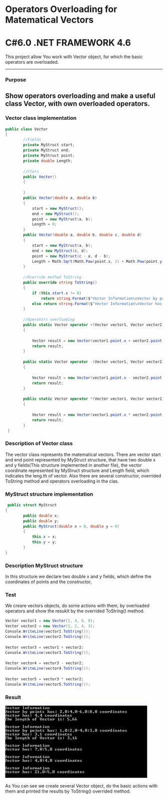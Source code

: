 # Operators Overloading for Matematical Vectors 
# C#6.0  .NET FRAMEWORK 4.6

This project allow You work with Vector object, for which the basic operators are overloaded.

----

### Purpose

Show operators overloading and make a useful class Vector, with own overloaded operators.
----
### Vector class implementation
```c#
public class Vector
{
        //Fields
        private MyStruct start;
        private MyStruct end;
        private MyStruct point;
        private double Length;

        //Ctors
        public Vector()
        {

        }
        public Vector(double a, double b)
        {
            start = new MyStruct();
            end = new MyStruct();
            point = new MyStruct(a, b);
            Length = 0;
        }
        public Vector(double a, double b, double c, double d)
        {
            start = new MyStruct(a, b);
            end = new MyStruct(c, d);
            point = new MyStruct(c - a, d - b);
            Length = Math.Sqrt(Math.Pow(point.x, 2) + Math.Pow(point.y, 2));
        }

        //Override method ToString
        public override string ToString()
        {
            if (this.start.x != 0)
                return string.Format($"Vector Information\nVector by points has: {start.x:F1}:{start.y:F1}-{end.x:F1}:{end.y:F1} coordinates\nVector has: {point.x},{point.y} coordinates\nThe length of Vector is: {Length:F2}\n");
            else return string.Format($"Vector Information\nVector has: {point.x:F1}:{point.y:F1} coordinates\n");
        }

        //Operators overloading
        public static Vector operator +(Vector vector1, Vector vector2)
        {

            Vector result = new Vector(vector1.point.x + vector2.point.x, vector1.point.y + vector2.point.y);
            return result;
        }

        public static Vector operator -(Vector vector1, Vector vector2)
        {

            Vector result = new Vector(vector1.point.x - vector2.point.x, vector1.point.y - vector2.point.y);
            return result;
        }

        public static Vector operator *(Vector vector1, Vector vector2)
        {

            Vector result = new Vector(vector1.point.x * vector2.point.x, vector1.point.y * vector2.point.y);
            return result;
        }
 }
```
### Description of Vector class
The vector class represents the matematical vectors. There are vector start and end point represented by MyStruct structure, that have two double x and y fields(This structure implemented in another file), the vector coordinate represented by MyStruct structure and Length field, which indicates the leng.th of vector. Also there are several constructor, overrided ToString method and operators overloading in the clas.

### MyStruct structure implementation 
```c#
 public struct MyStruct
{
        public double x;
        public double y;
        public MyStruct(double x = 0, double y = 0)
        {
            this.x = x;
            this.y = y;
        }
}
```
### Description MyStruct structure
In this structure we declare two double x and y fields, which define the coordinates of points and the constructor,

### Test 
We creare vectors objects, do some actions with them, by overloaded operators and show the resuklt by the overrided ToString() method.
```c#
Vector vector1 = new Vector(2, 4, 6, 8);
Vector vector2 = new Vector(1, 2, 4, 3);
Console.WriteLine(vector1.ToString());
Console.WriteLine(vector2.ToString());

Vector vector3 = vector1 + vector2;
Console.WriteLine(vector3.ToString());

Vector vector4 = vector3 - vector2;
Console.WriteLine(vector4.ToString());

Vector vector5 = vector3 * vector2;
Console.WriteLine(vector5.ToString());
```
### Result

![N|Solid](https://github.com/shtigran/VectorsOperatorsOverloading/blob/master/OperatorsOverloading.png)

As You can see we create several Vector object, do the basic actions with them and printed the results by ToString() overrided method.

